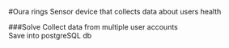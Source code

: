 #Oura rings
Sensor device that collects data about users health

###Solve
Collect data from multiple user accounts\
Save into postgreSQL db


